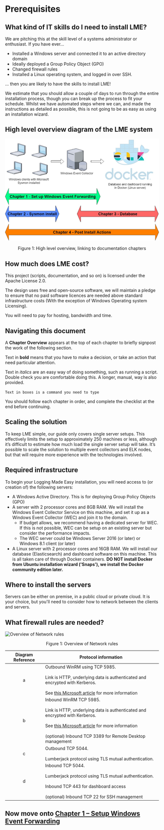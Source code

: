 # Prerequisites


## What kind of IT skills do I need to install LME?


We are pitching this at the skill level of a systems administrator or enthusiast. If you have ever…


* Installed a Windows server and connected it to an active directory domain
* Ideally deployed a Group Policy Object (GPO)
* Changed firewall rules
* Installed a Linux operating system, and logged in over SSH.
 


… then you are likely to have the skills to install LME!

We estimate that you should allow a couple of days to run through the entire installation process, though you can break up the process to fit your schedule. Whilst we have automated steps where we can, and made the instructions as detailed as possible, this is not going to be as easy as using an installation wizard.  

## High level overview diagram of the LME system

![High level overview](/docs/chapter_overview.jpg)
<p align="center">
Figure 1: High level overview, linking to documentation chapters
</p>

## How much does LME cost?

This project (scripts, documentation, and so on) is licensed under the Apache License 2.0.

The design uses free and open-source software, we will maintain a pledge to ensure that no paid software licences are needed above standard infrastructure costs (With the exception of Windows Operating system Licensing). 

You will need to pay for hosting, bandwidth and time.


## Navigating this document

A **Chapter Overview** appears at the top of each chapter to briefly signpost the work of the following section.

Text in **bold** means that you have to make a decision, or take an action that need particular attention.
	

Text in *italics* are an easy way of doing something, such as running a script. Double check you are comfortable doing this. A longer, manual, way is also provided.
	

``` Text in boxes is a command you need to type ```


You should follow each chapter in order, and complete the checklist at the end before continuing.

## Scaling the solution
To keep LME simple, our guide only covers single server setups. This effectively limits the setup to approximately 250 machines or less, although it’s difficult to estimate how much load the single server setup will take.
It’s possible to scale the solution to multiple event collectors and ELK nodes, but that will require more experience with the technologies involved.

## Required infrastructure

To begin your Logging Made Easy installation, you will need access to (or creation of) the following servers: 

* A Windows Active Directory. This is for deploying Group Policy Objects (GPO)
* A server with 2 processor cores and 8GB RAM. We will install the Windows Event Collector Service on this machine, and set it up as a Windows Event Collector (WEC) and join it to the domain.
   * If budget allows, we recommend having a dedicated server for WEC. If this is not possible, WEC can be setup on an existing server but consider the performance impacts.
   * The WEC server could be Windows Server 2016 (or later) or Windows 8.1 client (or later) 
* A Linux server with 2 processor cores and 16GB RAM. We will install our database (Elasticsearch) and dashboard software on this machine. This is all taken care of through Docker containers. **DO NOT install Docker from Ubuntu installation wizard ('Snaps'), we install the Docker community edition later.**

## Where to install the servers

Servers can be either on premise, in a public cloud or private cloud. It is your choice, but you'll need to consider how to network between the clients and servers.

## What firewall rules are needed?

![Overview of Network rules](troubleshooting-overview.jpg)
<p align="center">  
Figure 1: Overview of Network rules
</p>

| Diagram Reference | Protocol information |
| :---: |-------------|
| a | Outbound WinRM using TCP 5985. </br></br> Link is HTTP, underlying data is authenticated and encrypted with Kerberos. </br></br>  See [this Microsoft article](https://docs.microsoft.com/en-us/windows/security/threat-protection/use-windows-event-forwarding-to-assist-in-intrusion-detection) for more information |
| b | Inbound WinRM TCP 5985. </br></br> Link is HTTP, underlying data is authenticated and encrypted with Kerberos. </br></br>  See [this Microsoft article](https://docs.microsoft.com/en-us/windows/security/threat-protection/use-windows-event-forwarding-to-assist-in-intrusion-detection) for more information </br></br> (optional) Inbound TCP 3389 for Remote Desktop management |
| c | Outbound TCP 5044. </br></br> Lumberjack protocol using TLS mutual authentication. |
| d | Inbound TCP 5044. </br> </br> Lumberjack protocol using TLS mutual authentication. </br></br> Inbound TCP 443 for dashboard access </br></br> (optional) Inbound TCP 22 for SSH management |

## Now move onto [Chapter 1 – Setup Windows Event Forwarding](chapter1.md) 
